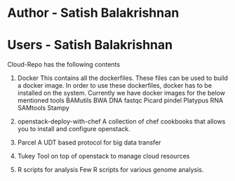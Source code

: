 # Author - Satish Balakrishnan
# Users - Satish Balakrishnan 

Cloud-Repo has the following contents

1) Docker
    This contains all the dockerfiles. These files can be used to build a docker image. In order to use these dockerfiles, docker has to be installed on the system. Currently we have docker images for the below mentioned tools
     BAMutils  BWA  DNA  fastqc  Picard  pindel  Platypus  RNA  SAMtools  Stampy
     
2) openstack-deploy-with-chef
   A collection of chef cookbooks that allows you to install and configure openstack. 
   
3) Parcel
   A UDT based protocol for big data transfer
   
4) Tukey
  Tool on top of openstack to manage cloud resources
  
5) R scripts for analysis
   Few R scripts for various genome analysis.

